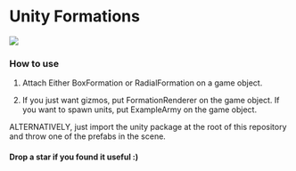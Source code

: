 # Unity Formations

![](https://i.imgur.com/NHbr6f4.png)

### How to use

1. Attach Either BoxFormation or RadialFormation on a game object.

2. If you just want gizmos, put FormationRenderer on the game object. If you want to spawn units, put ExampleArmy on the game object.

ALTERNATIVELY, just import the unity package at the root of this repository and throw one of the prefabs in the scene.

#### Drop a star if you found it useful :)
